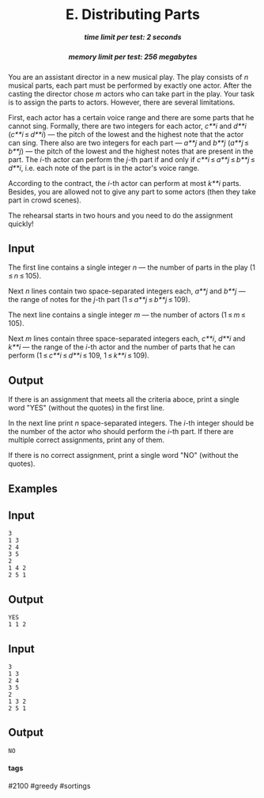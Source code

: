 <h1 style='text-align: center;'> E. Distributing Parts </h1>

<h5 style='text-align: center;'>time limit per test: 2 seconds</h5>
<h5 style='text-align: center;'>memory limit per test: 256 megabytes</h5>

You are an assistant director in a new musical play. The play consists of *n* musical parts, each part must be performed by exactly one actor. After the casting the director chose *m* actors who can take part in the play. Your task is to assign the parts to actors. However, there are several limitations.

First, each actor has a certain voice range and there are some parts that he cannot sing. Formally, there are two integers for each actor, *c**i* and *d**i* (*c**i* ≤ *d**i*) — the pitch of the lowest and the highest note that the actor can sing. There also are two integers for each part — *a**j* and *b**j* (*a**j* ≤ *b**j*) — the pitch of the lowest and the highest notes that are present in the part. The *i*-th actor can perform the *j*-th part if and only if *c**i* ≤ *a**j* ≤ *b**j* ≤ *d**i*, i.e. each note of the part is in the actor's voice range.

According to the contract, the *i*-th actor can perform at most *k**i* parts. Besides, you are allowed not to give any part to some actors (then they take part in crowd scenes).

The rehearsal starts in two hours and you need to do the assignment quickly!

## Input

The first line contains a single integer *n* — the number of parts in the play (1 ≤ *n* ≤ 105).

Next *n* lines contain two space-separated integers each, *a**j* and *b**j* — the range of notes for the *j*-th part (1 ≤ *a**j* ≤ *b**j* ≤ 109).

The next line contains a single integer *m* — the number of actors (1 ≤ *m* ≤ 105).

Next *m* lines contain three space-separated integers each, *c**i*, *d**i* and *k**i* — the range of the *i*-th actor and the number of parts that he can perform (1 ≤ *c**i* ≤ *d**i* ≤ 109, 1 ≤ *k**i* ≤ 109).

## Output

If there is an assignment that meets all the criteria aboce, print a single word "YES" (without the quotes) in the first line.

In the next line print *n* space-separated integers. The *i*-th integer should be the number of the actor who should perform the *i*-th part. If there are multiple correct assignments, print any of them.

If there is no correct assignment, print a single word "NO" (without the quotes).

## Examples

## Input


```
3  
1 3  
2 4  
3 5  
2  
1 4 2  
2 5 1  

```
## Output


```
YES  
1 1 2  

```
## Input


```
3  
1 3  
2 4  
3 5  
2  
1 3 2  
2 5 1  

```
## Output


```
NO  

```


#### tags 

#2100 #greedy #sortings 